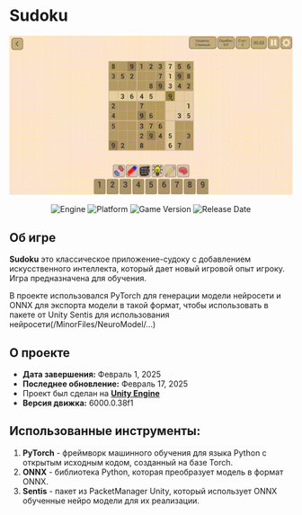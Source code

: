 # Sudoku

<p align="center">
   <img src="https://github.com/jorick337/Sudoku/blob/main/MinorFiles/Images(my)/Gameplay.gif">
</p>

<p align="center">
   <img src="https://img.shields.io/badge/Engine-Unity%206000.0.38f1-blueviolet?style=&logo=unity" alt="Engine">
   <img src="https://img.shields.io/badge/Platform-Windows, Linux, MacOs %20-brightgreen?style=&logo=android" alt="Platform">
   <img src="https://img.shields.io/badge/Version-1.0.1-blue" alt="Game Version">
   <img src="https://img.shields.io/badge/Release Date-17.02.2025-red" alt="Release Date">
</p>

## Об игре

**Sudoku** это классическое приложение-судоку с добавлением искусственного интеллекта, который дает новый игровой опыт игроку. Игра предназначена для обучения.

В проекте использовался PyTorch для генерации модели нейросети и ONNX для экспорта модели в такой формат, чтобы использовать в пакете от Unity Sentis для использования нейросети(/MinorFiles/NeuroModel/...)

## О проекте

* **Дата завершения:** Февраль 1, 2025
* **Последнее обновление:** Февраль 17, 2025
* Проект был сделан на **[Unity Engine](https://unity.com/)**
* **Версия движка:** 6000.0.38f1

## Использованные инструменты:

1. **PyTorch** - фреймворк машинного обучения для языка Python с открытым исходным кодом, созданный на базе Torch.
2. **ONNX** - библиотека Python, которая преобразует модель в формат ONNX.
2. **Sentis** - пакет из PacketManager Unity, который использует ONNX обученные нейро модели для их реализации.
